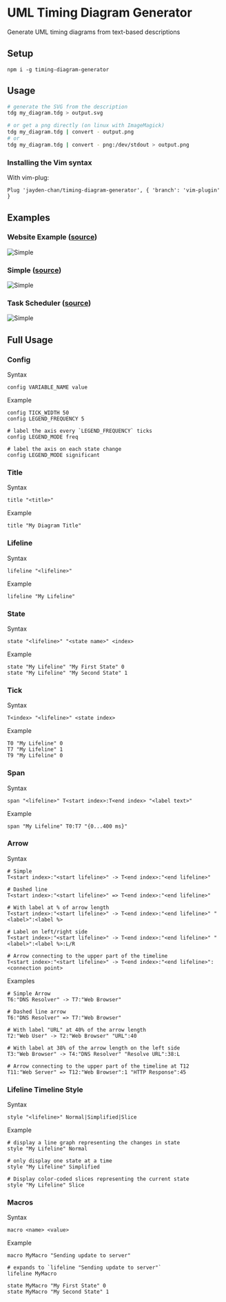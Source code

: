 # UML Timing Diagram Generator
Generate UML timing diagrams from text-based descriptions

## Setup
```
npm i -g timing-diagram-generator
```

## Usage
```bash
# generate the SVG from the description
tdg my_diagram.tdg > output.svg

# or get a png directly (on linux with ImageMagick)
tdg my_diagram.tdg | convert - output.png
# or
tdg my_diagram.tdg | convert - png:/dev/stdout > output.png
```

### Installing the Vim syntax
With vim-plug:
```
Plug 'jayden-chan/timing-diagram-generator', { 'branch': 'vim-plugin' }
```

## Examples
### Website Example ([source](./examples/2-website.tdg))
![Simple](./examples/2-website.svg)
### Simple ([source](./examples/1-simple.tdg))
![Simple](./examples/1-simple.svg)
### Task Scheduler ([source](./examples/3-scheduler.tdg))
![Simple](./examples/3-scheduler.svg)

## Full Usage

### Config
Syntax
```
config VARIABLE_NAME value
```
Example
```
config TICK_WIDTH 50
config LEGEND_FREQUENCY 5

# label the axis every `LEGEND_FREQUENCY` ticks
config LEGEND_MODE freq

# label the axis on each state change
config LEGEND_MODE significant
```

### Title
Syntax
```
title "<title>"
```
Example
```
title "My Diagram Title"
```

### Lifeline
Syntax
```
lifeline "<lifeline>"
```
Example
```
lifeline "My Lifeline"
```

### State
Syntax
```
state "<lifeline>" "<state name>" <index>
```
Example
```
state "My Lifeline" "My First State" 0
state "My Lifeline" "My Second State" 1
```

### Tick
Syntax
```
T<index> "<lifeline>" <state index>
```
Example
```
T0 "My Lifeline" 0
T7 "My Lifeline" 1
T9 "My Lifeline" 0
```

### Span
Syntax
```
span "<lifeline>" T<start index>:T<end index> "<label text>"
```
Example
```
span "My Lifeline" T0:T7 "{0...400 ms}"
```

### Arrow
Syntax
```
# Simple
T<start index>:"<start lifeline>" -> T<end index>:"<end lifeline>"

# Dashed line
T<start index>:"<start lifeline>" => T<end index>:"<end lifeline>"

# With label at % of arrow length
T<start index>:"<start lifeline>" -> T<end index>:"<end lifeline>" "<label>":<label %>

# Label on left/right side
T<start index>:"<start lifeline>" -> T<end index>:"<end lifeline>" "<label>":<label %>:L/R

# Arrow connecting to the upper part of the timeline
T<start index>:"<start lifeline>" -> T<end index>:"<end lifeline>":<connection point>
```
Examples
```
# Simple Arrow
T6:"DNS Resolver" -> T7:"Web Browser"

# Dashed line arrow
T6:"DNS Resolver" => T7:"Web Browser"

# With label "URL" at 40% of the arrow length
T2:"Web User" -> T2:"Web Browser" "URL":40

# With label at 38% of the arrow length on the left side
T3:"Web Browser" -> T4:"DNS Resolver" "Resolve URL":38:L

# Arrow connecting to the upper part of the timeline at T12
T11:"Web Server" => T12:"Web Browser":1 "HTTP Response":45
```

### Lifeline Timeline Style
Syntax
```
style "<lifeline>" Normal|Simplified|Slice
```
Example
```
# display a line graph representing the changes in state
style "My Lifeline" Normal

# only display one state at a time
style "My Lifeline" Simplified

# Display color-coded slices representing the current state
style "My Lifeline" Slice
```

### Macros
Syntax
```
macro <name> <value>
```
Example
```
macro MyMacro "Sending update to server"

# expands to `lifeline "Sending update to server"`
lifeline MyMacro

state MyMacro "My First State" 0
state MyMacro "My Second State" 1
```
